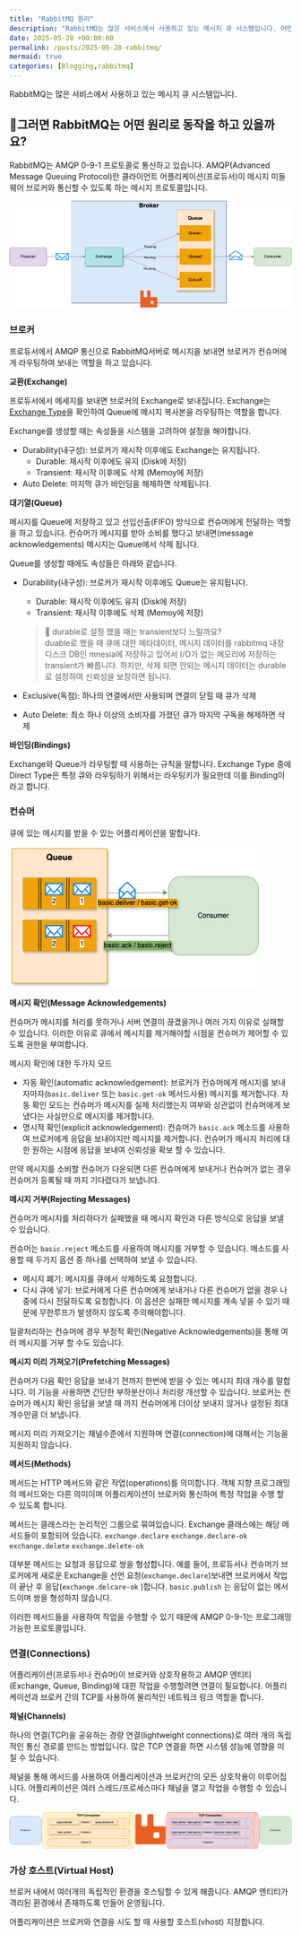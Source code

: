 ```yaml
---
title: "RabbitMQ 원리"
description: "RabbitMQ는 많은 서비스에서 사용하고 있는 메시지 큐 시스템입니다. 어떤 원리로 동작하고 있을까요?"
date: 2025-05-28 +00:00:00
permalink: /posts/2025-05-28-rabbitmq/
mermaid: true
categories: [Blogging,rabbitmq]
---
```

RabbitMQ는 많은 서비스에서 사용하고 있는 메시지 큐 시스템입니다.

## 🤔그러면 RabbitMQ는 어떤 원리로 동작을 하고 있을까요?

RabbitMQ는 AMQP 0-9-1 프로토콜로 통신하고 있습니다. AMQP(Advanced Message Queuing Protocol)란 클라이언트 어플리케이션(프로듀서)이 메시지 미들웨어 브로커와 통신할 수 있도록 하는 메시지 프로토콜입니다.

![rabbitmq.drawio (1).png](/assets/img/rabbitmq/2025-05-28-rabbitmq-01.png)

### **브로커**

프로듀서에서 AMQP 통신으로 RabbitMQ서버로 메시지을 보내면 브로커가 컨슈머에게 라우팅하여 보내는 역할을 하고 있습니다.

**교환(Exchange)**

프로듀서에서 메세지를 보내면 브로커의 Exchange로 보내집니다. Exchange는 [Exchange Type](https://treestone94.github.io/posts/2024-11-22-rabbitmq/#exchange)을 확인하여 Queue에 메시지 복사본을 라우팅하는 역할을 합니다.

Exchange를 생성할 때는 속성들을 시스템을 고려하여 설정을 해야합니다.

- Durability(내구성): 브로커가 재시작 이후에도 Exchange는 유지됩니다.
  - Durable: 재시작 이후에도 유지 (Disk에 저장)
  - Transient: 재시작 이후에도 삭제 (Memoy에 저장)
- Auto Delete: 마지막 큐가 바인딩을 해제하면 삭제됩니다.

**대기열(Queue)**

메시지를 Queue에 저장하고 있고 선입선출(FIFO) 방식으로 컨슈머에게 전달하는 역할을 하고 있습니다. 컨슈머가 메시지를 받아 소비를 했다고 보내면(message acknowledgements) 메시지는 Queue에서 삭제 됩니다.

Queue를 생성할 때에도 속성들은 아래와 같습니다.

- Durability(내구성): 브로커가 재시작 이후에도 Queue는 유지됩니다.
  - Durable: 재시작 이후에도 유지 (Disk에 저장)
  - Transient: 재시작 이후에도 삭제 (Memoy에 저장)
  
  > 🤔 durable로 설정 했을 때는 transient보다 느릴까요?\
  > duable로 했을 때 큐에 대한 메타데이터, 메시지 데이터를 rabbitmq 내장 디스크 DB인 mnesia에 저장하고 있어서 I/O가 없는 메모리에 저장하는 transient가 빠릅니다.
  > 하지만, 삭제 되면 안되는 메시지 데이터는 durable로 설정하여 신뢰성을 보장하면 됩니다.




- Exclusive(독점): 하나의 연결에서만 사용되며 연결이 닫힐 때 큐가 삭제
- Auto Delete: 최소 하나 이상의 소비자를 가졌던 큐가 마지막 구독을 해제하면 삭제

**바인딩(Bindings)**

Exchange와 Queue가 라우팅할 때 사용하는 규칙을 말합니다. Exchange Type 중에 Direct Type은 특정 큐와 라우팅하기 위해서는 라우팅키가 필요한데 이를 Binding이라고 합니다.

### 컨슈머

큐에 있는 메시지를 받을 수 있는 어플리케이션을 말합니다.

![rabbitmq-페이지-2.drawio (1).png](/assets/img/rabbitmq/2025-05-28-rabbitmq-02.png)

**메시지 확인(Message Acknowledgements)**

컨슈머가 메시지를 처리를 못하거나 서버 연결이 끊겼을거나 여러 가지 이유로 실패할 수 있습니다. 이러한 이유로 큐에서 메시지를 제거해야할 시점을 컨슈머가 제어할 수 있도록 권한을 부여합니다.

메시지 확인에 대한 두가지 모드

- 자동 확인(automatic acknowledgement): 브로커가 컨슈머에게 메시지를 보내자마자(`basic.deliver` 또는 `basic.get-ok`  메서드사용) 메시지를 제거합니다. 자동 확인 모드는 컨슈머가 메시지를 실제 처리했는지 여부와 상관없이 컨슈머에게 보냈다는 사실만으로 메시지를 제거합니다.
- 명시적 확인(explicit acknowledgement): 컨슈머가 `basic.ack` 메소드를 사용하여 브로커에게 응답을 보내야지만 메시지를 제거합니다. 컨슈머가 메시지 처리에 대한 원하는 시점에 응답을 보내여 신뢰성을 확보 할 수 있습니다.

만약 메시지를 소비할 컨슈머가 다운되면 다른 컨슈머에게 보내거나 컨슈머가 없는 경우 컨슈머가 등록될 때 까지 기다렸다가 보냅니다.

**메시지 거부(Rejecting Messages)**

컨슈머가 메시지를 처리하다가 실패했을 때 메시지 확인과 다른 방식으로 응답을 보낼 수 있습니다.

컨슈머는 `basic.reject` 메소드를 사용하여 메시지를 거부할 수 있습니다. 메소드를 사용할 때  두가지 옵션 중 하나를 선택하여 보낼 수 있습니다.

- 메시지 폐기: 메시지를 큐에서 삭제하도록 요청합니다.
- 다시 큐에 넣기: 브로커에게 다른 컨슈머에게 보내거나 다른 컨슈머가 없을 경우 나중에 다시 전달하도록 요청합니다. 이 옵션은 실패한 메시지를 계속 넣을 수 있기 때문에 무한루프가 발생하지 않도록 주의해야합니다.

일괄처리하는 컨슈머에 경우 부정적 확인(Negative Acknowledgements)을 통해 여러 메시지를 거부 할 수도 있습니다.

**메시지 미리 가져오기(Prefetching Messages)**

컨슈머가 다음 확인 응답을 보내기 전까지 한번에 받을 수 있는 메시지 최대 개수를 말합니다. 이 기능을 사용하면 간단한 부하분산이나 처리량 개선할 수 있습니다. 브로커는 컨슈머가 메시지 확인 응답을 보낼 때 까지 컨슈머에게 더이상 보내지 않거나 설정된 최대 개수만큼 더 보냅니다.

메시지 미리 가져오기는 채널수준에서 지원하며 연결(connection)에 대해서는 기능을 지원하지 않습니다.



**메서드(Methods)**

메서드는 HTTP 메서드와 같은 작업(operations)를 의미합니다. 객체 지향 프로그래밍의 메서드와는 다른 의미이며 어플리케이션이 브로커와 통신하며 특정 작업을 수행 할 수 있도록 합니다.

메서드는 클래스라는 논리적인 그룹으로 묶여있습니다. Exchange 클래스에는 해당 메서드들이 포함되어 있습니다.  `exchange.declare` `exchange.declare-ok` `exchange.delete` `exchange.delete-ok`

대부분 메서드는 요청과 응답으로 쌍을 형성합니다. 예를 들어, 프로듀서나 컨슈머가 브로커에게 새로운 Exchange을 선언 요청(`exchange.declare`)보내면 브로커에서 작업이 끝난 후 응답(`exchange.delcare-ok` )합니다. `basic.publish` 는 응답이 없는 메서드이며 쌍을 형성하지 않습니다.

이러한 메서드들을 사용하여 작업을 수행할 수 있기 때문에 AMQP 0-9-1는 프로그래밍 가능한 프로토콜입니다.

### 연결(Connections)

어플리케이션(프로듀서나 컨슈머)이 브로커와 상호작용하고 AMQP 엔티티(Exchange, Queue, Binding)에 대한 작업을 수행할려면 연결이 필요합니다. 어플리케이션과 브로커 간의 TCP를 사용하여 물리적인 네트워크 링크 역할을 합니다.

**채널(Channels)**

하나의 연결(TCP)을 공유하는 경량 연결(lightweight connections)로 여러 개의 독립적인 통신 경로를 만드는 방법입니다. 많은 TCP 연결을 하면 시스템 성능에 영향을 미칠 수 있습니다.

채널을 통해 메서드를 사용하여 어플리케이션과 브로커간의 모든 상호작용이 이루어집니다. 어플리케이션은 여러 스레드/프로세스마다 채널을 열고 작업을 수행할 수 있습니다.

![rabbitmq-페이지-3.drawio.png](/assets/img/rabbitmq/2025-05-28-rabbitmq-03.png)

### 가상 호스트(Virtual Host)

브로커 내에서 여러개의 독립적인 환경을 호스팅할 수 있게 해줍니다. AMQP 엔티티가 격리된 환경에서 존재하도록 만들어 운영됩니다.

어플리케이션은 브로커와 연결을 시도 할 때 사용할 호스트(vhost) 지정합니다.
